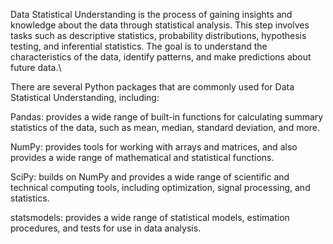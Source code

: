 Data Statistical Understanding is the process of gaining insights and knowledge about the data through statistical analysis. This step involves tasks such as descriptive statistics, probability distributions, hypothesis testing, and inferential statistics. The goal is to understand the characteristics of the data, identify patterns, and make predictions about future data.\\

There are several Python packages that are commonly used for Data Statistical Understanding, including:

Pandas: provides a wide range of built-in functions for calculating summary statistics of the data, such as mean, median, standard deviation, and more.

NumPy: provides tools for working with arrays and matrices, and also provides a wide range of mathematical and statistical functions.

SciPy: builds on NumPy and provides a wide range of scientific and technical computing tools, including optimization, signal processing, and statistics.

statsmodels: provides a wide range of statistical models, estimation procedures, and tests for use in data analysis.
